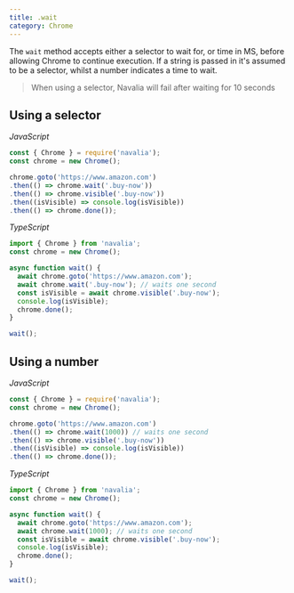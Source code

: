 ```yaml
---
title: .wait
category: Chrome
---
```


The `wait` method accepts either a selector to wait for, or time in MS, before allowing Chrome to continue execution. If a string is passed in it's assumed to be a selector, whilst a number indicates a time to wait.

> When using a selector, Navalia will fail after waiting for 10 seconds

## Using a selector

*JavaScript*
```js
const { Chrome } = require('navalia');
const chrome = new Chrome();

chrome.goto('https://www.amazon.com')
.then(() => chrome.wait('.buy-now'))
.then(() => chrome.visible('.buy-now'))
.then((isVisible) => console.log(isVisible))
.then(() => chrome.done());
```

*TypeScript*
```ts
import { Chrome } from 'navalia';
const chrome = new Chrome();

async function wait() {
  await chrome.goto('https://www.amazon.com');
  await chrome.wait('.buy-now'); // waits one second
  const isVisible = await chrome.visible('.buy-now');
  console.log(isVisible);
  chrome.done();
}

wait();
```

## Using a number

*JavaScript*
```js
const { Chrome } = require('navalia');
const chrome = new Chrome();

chrome.goto('https://www.amazon.com')
.then(() => chrome.wait(1000)) // waits one second
.then(() => chrome.visible('.buy-now'))
.then((isVisible) => console.log(isVisible))
.then(() => chrome.done());
```

*TypeScript*
```ts
import { Chrome } from 'navalia';
const chrome = new Chrome();

async function wait() {
  await chrome.goto('https://www.amazon.com');
  await chrome.wait(1000); // waits one second
  const isVisible = await chrome.visible('.buy-now');
  console.log(isVisible);
  chrome.done();
}

wait();
```

